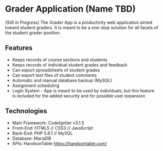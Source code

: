 # Grader Application (Name TBD)

*(Still in Progress)* The Grader App is a productivity web application aimed toward student graders. It
is meant to be a one-stop solution for all facets of the student grader position.

## Features

* Keeps records of course sections and students
* Keeps records of individual student grades and feedback
* Can export spreadsheets of student grades
* Can export text files of student comments
* Automatic and manual database backup (MySQL)
* Assignment scheduling
* Login System - App is meant to be used by individuals, but this feature is included for the added security and for possible user expansion

## Technologies

* Main Framework: CodeIgniter v3.1.5
* Front-End: HTML5 // CSS3 // JavaScript
* Back-End: PHP 5.6.1 // MySQL
* Database: MariaDB
* APIs: HandsonTable https://handsontable.com/
